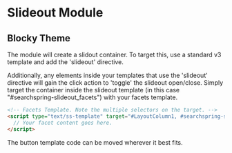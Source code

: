 # Slideout Module
## Blocky Theme

The module will create a slidout container. To target this, use a standard v3 template and add the 'slideout' directive.

Additionally, any elements inside your templates that use the 'slideout' directive will gain the click action to 'toggle' the slideout open/close.
Simply target the container inside the slideout template (in this case "#searchspring-slideout_facets") with your facets template.

```html
<!-- Facets Template. Note the multiple selectors on the target. -->
<script type="text/ss-template" target="#LayoutColumn1, #searchspring-slideout_facets">
  // Your facet content goes here.
</script>
```

The button template code can be moved wherever it best fits.
